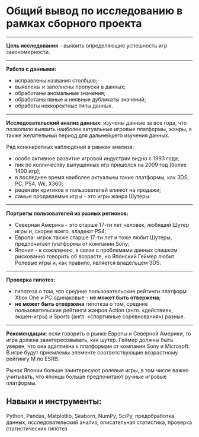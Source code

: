 # Общий вывод по исследованию в рамках сборного проекта
---
**Цель исследования** - выявить определяющие успешность игр закономерности.

---
**Работа с данными:**
- исправлены названия столбцов;
- выявлены и заполнены пропуски в данных;
- обработаны аномальные значения;
- обработаны явные и неявные дубликаты значений;
- обработы неккоректные типы данных.

---
**Исследовательский анализ данных:**  изучены данные за все года, что позволило выявить наиболее актуальные игровые платформы, жанры, а также желательный период для дальнейшего изучения данных. 
    
Ряд конкнкретных наблюдений в рамках анализа:
- особо активное развитие игровой индустрии видно с 1993 года;
- пик по колличеству выпущенных игр пришолся на 2009 год (более 1400 игр);
- в последнее время наиболее актуальны такие платформы, как 3DS, PC, PS4, Wii, X360;
- рецензии критиков и пользователей влияют на продажи;
- самые продаваемые игры - это игры жанра Шутеры.

---
**Портреты пользователей из разных регионов:**
- Северная Америка - это старше 17-ти лет человек, любящий Шутер игры и, скорее всего, владеют PS4;
- Европа- игрок также старше 17-ти лет и тоже любит Шутеры, предпочитает платформы от компании Sony;
- Япония -  к сожалению, в связи с проблемами данных слишком рискованно говорить об возрасте, но Японский Геймер любит Ролевые игры и, как правило, является владельцем 3DS.  
    

---
**Проверка гипотез:**
- гипотеза о том, что средние пользовательские рейтинги платформ Xbox One и PC одинаковые - **не может быть отвержена**;
- **не может быть отвержена** гипотеза о том, средние пользовательские рейтинги жанров Action (англ. «действие», экшен-игры) и Sports (англ. «спортивные соревнования») разные.
    
---
**Рекомендации**: если говорить о рынке Европы и Северной Америки, то игра должна заинтересовывать, как шутер. Геймер должны быть уверен, что она адаптивна к платформам от компании Sony и Microsoft. В игре будут приемлемы элементе соответствующие возрастному рейтингу M по ESRB. 

Рынок Японии больше заинтересуют ролевые игры, в том числе важно учитывать, что японцы больше предпочитают ручные игровые платформы.  


 ## Навыки и инструменты:
Python, Pandas, Matplotlib, Seaborn, NumPy, SciPy, предобработка данных, исследовательский анализ, описательная статистика, проверка статистических гипотез
